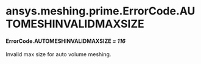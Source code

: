 <a id="ansys-meshing-prime-errorcode-automeshinvalidmaxsize"></a>

# ansys.meshing.prime.ErrorCode.AUTOMESHINVALIDMAXSIZE

<a id="ansys.meshing.prime.ErrorCode.AUTOMESHINVALIDMAXSIZE"></a>

#### ErrorCode.AUTOMESHINVALIDMAXSIZE *= 116*

Invalid max size for auto volume meshing.

<!-- !! processed by numpydoc !! -->
